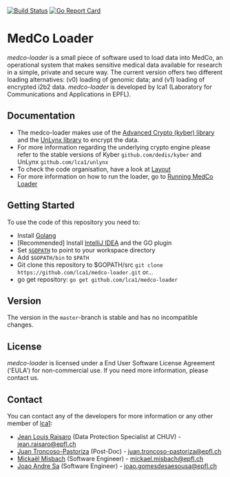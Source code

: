 [![Build Status](https://travis-ci.org/lca1/medco-loader.svg?branch=master)](https://travis-ci.org/LCA1/UnLynx) [![Go Report Card](https://goreportcard.com/badge/github.com/lca1/unlynx)](https://goreportcard.com/report/github.com/lca1/unlynx)

# MedCo Loader 
*medco-loader* is a small piece of software used to load data into MedCo, an operational system that makes sensitive medical data available for research in a simple, private and secure way. The current version offers two different loading alternatives: (v0) loading of genomic data; and (v1) loading of encrypted i2b2 data. 
*medco-loader* is developed by lca1 (Laboratory for Communications and Applications in EPFL).  

## Documentation

* The medco-loader makes use of the [Advanced Crypto (kyber) library](https://github.com/dedis/kyber) and the [UnLynx library](https://github.com/lca1/unlynx) to encrypt the data. 
* For more information regarding the underlying crypto engine please refer to the stable versions of Kyber `github.com/dedis/kyber` and UnLynx `github.com/lca1/unlynx`
* To check the code organisation, have a look at [Layout](https://github.com/lca1/medco-loader/wiki/Layout)
* For more information on how to run the loader, go to [Running MedCo Loader](https://github.com/lca1/medco-loader/wiki/Running-MedCo-Loader)

## Getting Started

To use the code of this repository you need to:

- Install [Golang](https://golang.org/doc/install)
- [Recommended] Install [IntelliJ IDEA](https://www.jetbrains.com/idea/) and the GO plugin
- Set [`$GOPATH`](https://golang.org/doc/code.html#GOPATH) to point to your workspace directory
- Add `$GOPATH/bin` to `$PATH`
- Git clone this repository to $GOPATH/src `git clone https://github.com/lca1/medco-loader.git` or...
- go get repository: `go get github.com/lca1/medco-loader`

## Version

The version in the `master`-branch is stable and has no incompatible changes.

## License

*medco-loader* is licensed under a End User Software License Agreement ('EULA') for non-commercial use. If you need more information, please contact us.

## Contact
You can contact any of the developers for more information or any other member of [lca1](http://lca.epfl.ch/people/lca1/):

* [Jean Louis Raisaro](https://github.com/JLRgithub) (Data Protection Specialist at CHUV) - jean.raisaro@epfl.ch
* [Juan Troncoso-Pastoriza](https://github.com/jrtroncoso) (Post-Doc) - juan.troncoso-pastoriza@epfl.ch
* [Mickaël Misbach](https://github.com/mickmis) (Software Engineer) - mickael.misbach@epfl.ch
* [Joao Andre Sa](https://github.com/JoaoAndreSa) (Software Engineer) - joao.gomesdesaesousa@epfl.ch

